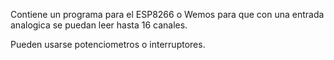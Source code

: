 Contiene un programa para el ESP8266 o Wemos para que con una entrada analogica se puedan leer hasta 16 canales.

Pueden usarse potenciometros o interruptores.
